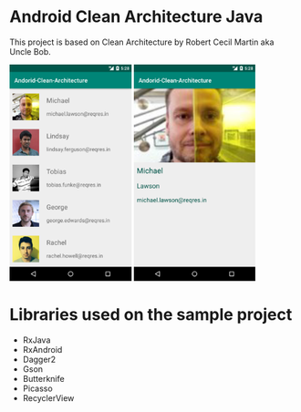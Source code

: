 # Android Clean Architecture Java
This project is based on Clean Architecture by Robert Cecil Martin aka Uncle Bob.
<div>
<img src="screenshot_1.png" alt="preview" height="380">
<img src="screenshot_2.png" alt="preview" height="380">
</dive>

# Libraries used on the sample project
- RxJava
- RxAndroid
- Dagger2 
- Gson
- Butterknife
- Picasso
- RecyclerView
